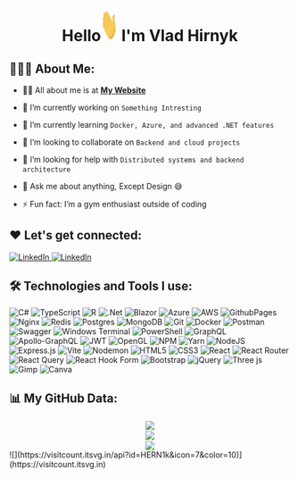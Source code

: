 <h1 align="center">Hello<img src="https://raw.githubusercontent.com/ABSphreak/ABSphreak/master/gifs/Hi.gif" width="30px" height="60px"> I'm Vlad Hirnyk</h1>

## 👨🏻‍💻 About Me:
- 🙋‍♂️ All about me is at **[My Website](https://example.com/)**
  
- 🔭 I’m currently working on `Something Intresting`

- 🌱 I’m currently learning `Docker, Azure, and advanced .NET features`

- 👯 I’m looking to collaborate on `Backend and cloud projects`

- 🤔 I’m looking for help with `Distributed systems and backend architecture`

- 💬 Ask me about anything, Except Design :sweat_smile:

- ⚡ Fun fact: I’m a gym enthusiast outside of coding

## ❤️ Let's get connected:
<p>
	<a href="https://linkedin.com/in/vlad-hirnyk-84654b328" target="_blank">
		<img alt="LinkedIn" src="https://img.shields.io/badge/linkedin-%230077B5.svg?style=for-the-badge&logo=linkedin&logoColor=white" height="30px"/>
	</a> 
	<a href="https://t.me/hern1k" target="_blank">
		<img alt="LinkedIn" src="https://img.shields.io/badge/Telegram-%2326A5E4.svg?style=for-the-badge&logo=telegram&logoColor=white" height="30px"/>
	</a> 
</p>

## 🛠️ Technologies and Tools I use:
![C#](https://img.shields.io/badge/C%23-%23239120.svg?style=flat&logo=csharp&logoColor=white) ![TypeScript](https://img.shields.io/badge/typescript-%23007ACC.svg?style=flat&logo=typescript&logoColor=white) ![R](https://img.shields.io/badge/R-%23276DC3.svg?style=flat&logo=r&logoColor=white) ![.Net](https://img.shields.io/badge/.NET-5C2D91?style=flat&logo=.net&logoColor=white) ![Blazor](https://img.shields.io/badge/Blazor-%235C2D91.svg?style=flat&logo=blazor&logoColor=white) ![Azure](https://img.shields.io/badge/Azure-%230072C6.svg?style=flat&logo=microsoftazure&logoColor=white) ![AWS](https://img.shields.io/badge/AWS-%23FF9900.svg?style=flat&logo=amazon-aws&logoColor=white) ![GithubPages](https://img.shields.io/badge/github%20pages-121013?style=flat&logo=github&logoColor=white) ![Nginx](https://img.shields.io/badge/nginx-%23009639.svg?style=flat&logo=nginx&logoColor=white) ![Redis](https://img.shields.io/badge/redis-%23DD0031.svg?style=flat&logo=redis&logoColor=white) ![Postgres](https://img.shields.io/badge/postgres-%23316192.svg?style=flat&logo=postgresql&logoColor=white) ![MongoDB](https://img.shields.io/badge/MongoDB-%234ea94b.svg?style=flat&logo=mongodb&logoColor=white) ![Git](https://img.shields.io/badge/git-%23F05033.svg?style=flat&logo=git&logoColor=white) ![Docker](https://img.shields.io/badge/docker-%230db7ed.svg?style=flat&logo=docker&logoColor=white) ![Postman](https://img.shields.io/badge/Postman-FF6C37?style=flat&logo=postman&logoColor=white) ![Swagger](https://img.shields.io/badge/-Swagger-%23Clojure?style=flat&logo=swagger&logoColor=white) ![Windows Terminal](https://img.shields.io/badge/Windows%20Terminal-%234D4D4D.svg?style=flat&logo=windows-terminal&logoColor=white) ![PowerShell](https://img.shields.io/badge/PowerShell-%235391FE.svg?style=flat&logo=powershell&logoColor=white) ![GraphQL](https://img.shields.io/badge/-GraphQL-E10098?style=flat&logo=graphql&logoColor=white) ![Apollo-GraphQL](https://img.shields.io/badge/-ApolloGraphQL-311C87?style=flat&logo=apollo-graphql) ![JWT](https://img.shields.io/badge/JWT-black?style=flat&logo=JSON%20web%20tokens) ![OpenGL](https://img.shields.io/badge/OpenGL-%23FFFFFF.svg?style=flat&logo=opengl) ![NPM](https://img.shields.io/badge/NPM-%23CB3837.svg?style=flat&logo=npm&logoColor=white) ![Yarn](https://img.shields.io/badge/yarn-%232C8EBB.svg?style=flat&logo=yarn&logoColor=white) ![NodeJS](https://img.shields.io/badge/node.js-6DA55F?style=flat&logo=node.js&logoColor=white) ![Express.js](https://img.shields.io/badge/express.js-%23404d59.svg?style=flat&logo=express&logoColor=%2361DAFB) ![Vite](https://img.shields.io/badge/vite-%23646CFF.svg?style=flat&logo=vite&logoColor=white) ![Nodemon](https://img.shields.io/badge/NODEMON-%23323330.svg?style=flat&logo=nodemon&logoColor=%BBDEAD) ![HTML5](https://img.shields.io/badge/html5-%23E34F26.svg?style=flat&logo=html5&logoColor=white) ![CSS3](https://img.shields.io/badge/css3-%231572B6.svg?style=flat&logo=css3&logoColor=white) ![React](https://img.shields.io/badge/react-%2320232a.svg?style=flat&logo=react&logoColor=%2361DAFB) ![React Router](https://img.shields.io/badge/React_Router-CA4245?style=flat&logo=react-router&logoColor=white) ![React Query](https://img.shields.io/badge/-React%20Query-FF4154?style=flat&logo=react%20query&logoColor=white) ![React Hook Form](https://img.shields.io/badge/React%20Hook%20Form-%23EC5990.svg?style=flat&logo=reacthookform&logoColor=white) ![Bootstrap](https://img.shields.io/badge/bootstrap-%238511FA.svg?style=flat&logo=bootstrap&logoColor=white) ![jQuery](https://img.shields.io/badge/jquery-%230769AD.svg?style=flat&logo=jquery&logoColor=white) ![Three js](https://img.shields.io/badge/threejs-black?style=flat&logo=three.js&logoColor=white) ![Gimp](https://img.shields.io/badge/Gimp-657D8B?style=flat&logo=gimp&logoColor=FFFFFF) ![Canva](https://img.shields.io/badge/Canva-%2300C4CC.svg?style=flat&logo=Canva&logoColor=white) 

## 📊 My GitHub Data:
<div align="center">
  <img align="center" src="https://github-readme-stats.vercel.app/api/top-langs/?username=HERN1k&theme=radical&hide_border=false&include_all_commits=true&count_private=true&layout=compact" display="inline" />
</div>
<div align="center">
  <img align="center" src="https://github-readme-stats.vercel.app/api?username=HERN1k&theme=radical&hide_border=false&include_all_commits=true&count_private=true" />
</div>
<div align="center">
  <img align="center" src="https://github-readme-streak-stats.herokuapp.com/?user=HERN1k&theme=radical&hide_border=false" />
</div>
![](https://visitcount.itsvg.in/api?id=HERN1k&icon=7&color=10)](https://visitcount.itsvg.in)
